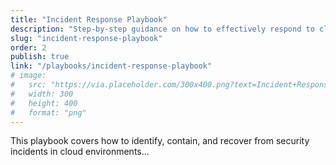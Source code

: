 ```yaml
---
title: "Incident Response Playbook"
description: "Step-by-step guidance on how to effectively respond to cloud security incidents."
slug: "incident-response-playbook"
order: 2
publish: true
link: "/playbooks/incident-response-playbook"
# image:
#   src: "https://via.placeholder.com/300x400.png?text=Incident+Response"
#   width: 300
#   height: 400
#   format: "png"
---
```


This playbook covers how to identify, contain, and recover from security incidents in cloud environments...
